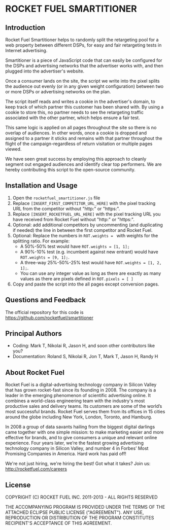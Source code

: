 
ROCKET FUEL SMARTITIONER
========================


Introduction
------------

Rocket Fuel Smartitioner helps to randomly split the retargeting pool for a web property between different DSPs, for easy and fair retargeting tests in Internet advertising.

Smartitioner is a piece of JavaScript code that can easily be configured for the DSPs and advertising networks that the advertiser works with, and then plugged into the advertiser's website. 

Once a consumer lands on the site, the script we write into the pixel splits the audience out evenly (or in any given weight configuration) between two or more DSPs or advertising networks on the plan.

The script itself reads and writes a cookie in the advertiser's domain, to keep track of which partner this customer has been shared with.  By using a cookie to store this, no partner needs to see the retargeting traffic associated with the other partner, which helps ensure a fair test.

This same logic is applied on all pages throughout the site so there is no overlap of audiences. In other words, once a cookie is dropped and assigned to a partner it sticks and remains with that partner throughout the flight of the campaign-regardless of return visitation or multiple pages viewed.

We have seen great success by employing this approach to cleanly segment out engaged audiences and identify clear top performers. We are hereby contributing this script to the open-source community.


Installation and Usage
----------------------

1. Open the `rocketfuel_smartitioner.js` file
2. Replace `[INSERT_FIRST_COMPETITOR_URL_HERE]` with the pixel tracking URL from the competitor without "http:" or "https:".
3. Replace `[INSERT_ROCKETFUEL_URL_HERE]` with the pixel tracking URL you have received from Rocket Fuel without "http:" or "https:".
4. Optional: add additional competitors by uncommenting (and duplicating if needed) the line in between the first competitor and Rocket Fuel.
5. Optional: Replace the numbers in `ROT.weights = ` with weights for the splitting ratio. For example:
    - A 50%-50% test would have `ROT.weights = [1, 1];`
    - A 90%-10% test (e.g. incumbent against new entrant) would have `ROT.weights = [9, 1];`.
    - A three-way 25%-50%-25% test would have `ROT.weights = [1, 2, 1];`.
    - You can use any integer value as long as there are exactly as many values as there are pixels defined in `ROT.pixels = [ ]`
6. Copy and paste the script into the all pages except conversion pages.


Questions and Feedback
----------------------

The official repository for this code is <https://github.com/rocketfuel/smartitioner>


Principal Authors
-----------------

* Coding: Mark T, Nikolai R, Jason H, and soon other contributors like you?
* Documentation: Roland S, Nikolai R, Jon T, Mark T, Jason H, Randy H


About Rocket Fuel
-----------------

Rocket Fuel is a digital-advertising technology company in Silicon Valley that has grown rocket-fast since its founding in 2008. The company is a leader in the emerging phenomenon of scientific advertising online. It combines a world-class engineering team with the industry's most productive sales and delivery teams. Its customers are some of the world’s most successful brands. Rocket Fuel serves them from its offices in 15 cities around the globe including New York, London, Toronto, and Hamburg.

In 2008 a group of data savants hailing from the biggest digital darlings came together with one simple mission: to make marketing easier and more effective for brands, and to give consumers a unique and relevant online experience. Four years later, we’re the fastest growing advertising technology company in Silicon Valley, and number 4 in Forbes’ Most Promising Companies in America. Hard work has paid off!

We're not just hiring, we're hiring the best! Got what it takes? Join us: <http://rocketfuel.com/careers>


License
-------

COPYRIGHT (C) ROCKET FUEL INC. 2011-2013 - ALL RIGHTS RESERVED

THE ACCOMPANYING PROGRAM IS PROVIDED UNDER THE TERMS OF THE ATTACHED ECLIPSE PUBLIC LICENSE ("AGREEMENT"). ANY USE, REPRODUCTION OR DISTRIBUTION OF THE PROGRAM CONSTITUTES RECIPIENT'S ACCEPTANCE OF THIS AGREEMENT.



 